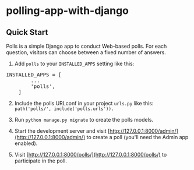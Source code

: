 # polling-app-with-django

## Quick Start

Polls is a simple Django app to conduct Web-based polls. For each question, visitors can choose between a fixed number of answers.

1. Add `polls` to your `INSTALLED_APPS` setting like this:  
<pre>
INSTALLED_APPS = [  
        ...  
        'polls',  
    ] </pre>
    
2. Include the polls URLconf in your project `urls.py` like this:
          ```
          path('polls/', include('polls.urls')).```
3. Run `python manage.py migrate` to create the polls models.  

4. Start the development server and visit [http://127.0.0.1:8000/admin/](http://127.0.0.1:8000/admin/) to create a poll (you'll need the Admin app enabled).  

5. Visit [http://127.0.0.1:8000/polls/](http://127.0.0.1:8000/polls/) to participate in the poll.  
